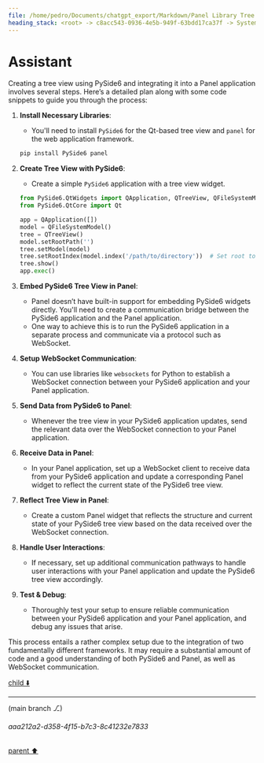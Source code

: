 ```yaml
---
file: /home/pedro/Documents/chatgpt_export/Markdown/Panel Library Tree Widgets.md
heading_stack: <root> -> c8acc543-0936-4e5b-949f-63bdd17ca37f -> System -> 836d14e2-cd23-4e65-b576-968c4d21c011 -> System -> aaa2a72b-1dee-418c-97aa-a60d9d5e6556 -> User -> d7950aac-5b31-4345-b6e2-073af196bf07 -> Assistant -> 5c0fe831-66bd-4875-ab02-bf63677de320 -> Tool -> d4100a41-3080-472e-8fd2-f6575d5cb247 -> Assistant -> 6c82266e-18dc-46e8-bf72-ed43bf6429cb -> Tool -> 6eb26701-44ab-46f7-8287-ccc2759e3192 -> Tool -> 1961b65b-07da-42ed-aed8-265b79ab36d7 -> Assistant -> aaa27249-59e3-4674-8f27-483ef1acc388 -> User -> 0b4db45f-c56e-4af9-9def-37ad60a4fa8c -> Assistant -> aaa28a6d-fb5c-4d77-8ce0-35ea8fbd6449 -> User -> 9ff4f75f-cd24-4055-b51e-93770e7d05b2 -> Assistant
---
```

# Assistant

Creating a tree view using PySide6 and integrating it into a Panel application involves several steps. Here’s a detailed plan along with some code snippets to guide you through the process:

1. **Install Necessary Libraries**:
   - You'll need to install `PySide6` for the Qt-based tree view and `panel` for the web application framework.
    ```bash
    pip install PySide6 panel
    ```
  
2. **Create Tree View with PySide6**:
   - Create a simple `PySide6` application with a tree view widget.
   ```python
   from PySide6.QtWidgets import QApplication, QTreeView, QFileSystemModel
   from PySide6.QtCore import Qt
   
   app = QApplication([])
   model = QFileSystemModel()
   tree = QTreeView()
   model.setRootPath('')
   tree.setModel(model)
   tree.setRootIndex(model.index('/path/to/directory'))  # Set root to the desired directory
   tree.show()
   app.exec()
   ```
   
3. **Embed PySide6 Tree View in Panel**:
   - Panel doesn’t have built-in support for embedding PySide6 widgets directly. You'll need to create a communication bridge between the PySide6 application and the Panel application.
   - One way to achieve this is to run the PySide6 application in a separate process and communicate via a protocol such as WebSocket.

4. **Setup WebSocket Communication**:
   - You can use libraries like `websockets` for Python to establish a WebSocket connection between your PySide6 application and your Panel application.

5. **Send Data from PySide6 to Panel**:
   - Whenever the tree view in your PySide6 application updates, send the relevant data over the WebSocket connection to your Panel application.

6. **Receive Data in Panel**:
   - In your Panel application, set up a WebSocket client to receive data from your PySide6 application and update a corresponding Panel widget to reflect the current state of the PySide6 tree view.

7. **Reflect Tree View in Panel**:
   - Create a custom Panel widget that reflects the structure and current state of your PySide6 tree view based on the data received over the WebSocket connection.

8. **Handle User Interactions**:
   - If necessary, set up additional communication pathways to handle user interactions with your Panel application and update the PySide6 tree view accordingly.

9. **Test & Debug**:
   - Thoroughly test your setup to ensure reliable communication between your PySide6 application and your Panel application, and debug any issues that arise.

This process entails a rather complex setup due to the integration of two fundamentally different frameworks. It may require a substantial amount of code and a good understanding of both PySide6 and Panel, as well as WebSocket communication.

[child ⬇️](#aaa212a2-d358-4f15-b7c3-8c41232e7833)

---

(main branch ⎇)
###### aaa212a2-d358-4f15-b7c3-8c41232e7833
[parent ⬆️](#9ff4f75f-cd24-4055-b51e-93770e7d05b2)
